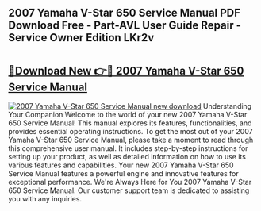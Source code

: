 ## 2007 Yamaha V-Star 650 Service Manual PDF Download Free - Part-AVL User Guide Repair - Service Owner Edition LKr2v

# <h2><a href="http://cf10226.oget.top/?id=2007+Yamaha+V-Star+650+Service+Manual">🔗Download New 👉🔴 2007 Yamaha V-Star 650 Service Manual</a></h2>

[![2007 Yamaha V-Star 650 Service Manual new download](https://i.imgur.com/5g1atiW.png)](http://cf10226.oget.top/?id=2007+Yamaha+V-Star+650+Service+Manual)
Understanding Your Companion Welcome to the world of your new 2007 Yamaha V-Star 650 Service Manual! This manual explores its features, functionalities, and provides essential operating instructions. To get the most out of your 2007 Yamaha V-Star 650 Service Manual, please take a moment to read through this comprehensive user manual. It includes step-by-step instructions for setting up your product, as well as detailed information on how to use its various features and capabilities. Your new 2007 Yamaha V-Star 650 Service Manual features a powerful engine and innovative features for exceptional performance. We're Always Here for You 2007 Yamaha V-Star 650 Service Manual. Our customer support team is dedicated to assisting you with any inquiries.
